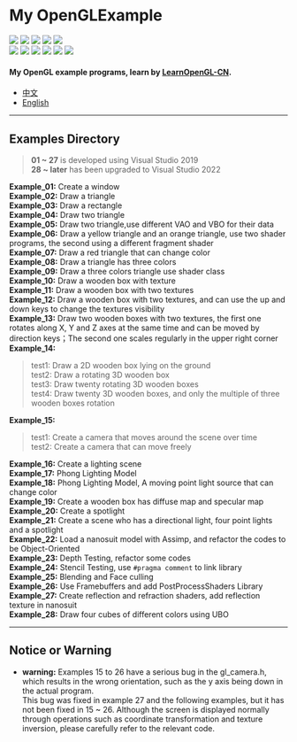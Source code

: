# My OpenGLExample
![](https://img.shields.io/badge/License-MIT-write.svg)  ![](https://img.shields.io/badge/Language-C++-darkblue.svg)  ![](https://img.shields.io/badge/Language-GLSL-darkblue.svg) ![](https://img.shields.io/badge/IDE-Visual_Studio-purple.svg) ![](https://img.shields.io/badge/API-OpenGL_3.3-blue.svg)  
  [![](https://img.shields.io/badge/UI_Library-Dear_ImGui-orange.svg)](https://github.com/ocornut/imgui)  [![](https://img.shields.io/badge/API_Library-GLAD-yellow.svg)](https://github.com/Dav1dde/glad)  [![](https://img.shields.io/badge/API_Library-GLFW-yellow.svg)](https://www.glfw.org/download.html)  [![](https://img.shields.io/badge/Math_Library-GLM-yellow.svg)](https://glm.g-truc.net/0.9.8/index.html)  [![](https://img.shields.io/badge/Load_Library-stb__image-yellow.svg)](https://github.com/nothings/stb)  [![](https://img.shields.io/badge/Load_Library-Assimp-yellow.svg)](https://github.com/assimp/assimp)

#### My OpenGL example programs, learn by [LearnOpenGL-CN](https://learnopengl-cn.github.io/).     
- [中文](README-zh.md)      
- [English](README.md)


----
## Examples Directory
> **01 ~ 27** is developed using Visual Studio 2019   
> **28 ~ later** has been upgraded to Visual Studio 2022

**Example_01:** Create  a window    
**Example_02:** Draw a triangle     
**Example_03:** Draw a rectangle    
**Example_04:** Draw two triangle    
**Example_05:** Draw two triangle,use different VAO and VBO for their data    
**Example_06:** Draw a yellow triangle and an orange triangle, use two shader programs, the second using a different fragment shader    
**Example_07:** Draw a red triangle that can change color    
**Example_08:** Draw a triangle has three colors    
**Example_09:** Draw a three colors triangle use shader class    
**Example_10:** Draw a wooden box with texture    
**Example_11:** Draw a wooden box with two textures    
**Example_12:** Draw a wooden box with two textures, and can use the up and down keys to change the textures visibility    
**Example_13:** Draw two wooden boxes with two textures, the first one rotates along X, Y and Z axes at the same time and can be moved by direction keys；The second one scales regularly in the upper right corner    
**Example_14:** 
>test1: Draw a 2D wooden box lying on the ground  
test2: Draw a rotating 3D wooden box     
test3: Draw twenty rotating 3D wooden boxes  
test4: Draw twenty 3D wooden boxes, and only the multiple of three wooden boxes rotation

**Example_15:** 
>test1: Create a camera that moves around the scene over time  
test2: Create a camera that can move freely

**Example_16:** Create a lighting scene    
**Example_17:** Phong Lighting Model    
**Example_18:** Phong Lighting Model, A moving point light source that can change color    
**Example_19:** Create a wooden box has diffuse map and specular map    
**Example_20:** Create a spotlight    
**Example_21:** Create a scene who has a directional light, four point lights and a spotlight     
**Example_22:** Load a nanosuit model with Assimp, and refactor the codes to be Object-Oriented    
**Example_23:** Depth Testing, refactor some codes    
**Example_24:** Stencil Testing, use ```#pragma comment``` to link library    
**Example_25:** Blending and Face culling    
**Example_26:** Use Framebuffers and add PostProcessShaders Library    
**Example_27:** Create reflection and refraction shaders, add reflection texture in nanosuit    
**Example_28:** Draw four cubes of different colors using UBO    

----
## Notice or Warning
- **warning:** Examples 15 to 26 have a serious bug in the gl_camera.h, which results in the wrong orientation, such as the y axis being down in the actual program.   
This bug was fixed in example 27 and the following examples, but it has not been fixed in 15 ~ 26. Although the screen is displayed normally through operations such as coordinate transformation and texture inversion, please carefully refer to the relevant code.